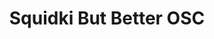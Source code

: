 ---
slug: squidki-but-better-osc
title: Squidki But Better OSC
description: "Squidki But Better OSC is an exciting online game. Play for free directly in your browser!"
icon: /images/new_mods/Sprunki But Better OSC.png
url: https://wowtbc.net/sprunkin/better-osc/index.html
previewImage: /images/new_mods/Sprunki But Better OSC.png
type: new mods

# SEO配置
seo:
  title: "Squidki But Better OSC - Play Free Online Game | Fun Browser Games"
  description: "Squidki But Better OSC - Play this fun online game for free in your browser. No download required!"
  ogImage: "/images/new_mods/Sprunki But Better OSC.png"
  keywords: "squidki-but-better-osc, online game, browser game, free game, new mods game, play online"

videoUrls:
  - https://www.youtube.com/embed/example1
  - https://www.youtube.com/embed/example2

whyPlay:
  title: "Why Play Squidki But Better OSC?"
  items:
    - "Immersive Gameplay: Squidki But Better OSC offers an engaging and immersive gaming experience that will keep you entertained for hours"
    - "Challenging Levels: Test your skills with increasingly difficult challenges and obstacles"
    - "Beautiful Graphics: Enjoy stunning visuals and smooth animations that bring the game world to life"
    - "Regular Updates: New content and features are added regularly to keep the game fresh and exciting"
    - "Free to Play: Experience all the fun without spending a penny"
    - "Community Features: Connect with other players, share strategies, and compete for high scores"
    - "Cross-Platform: Play on any device with a web browser, no downloads required"

features:
  title: "Key Features of Squidki But Better OSC"
  image: "/images/new_mods/Sprunki But Better OSC.png"
  items:
    - "Intuitive Controls: Easy to learn controls make Squidki But Better OSC accessible for players of all skill levels"
    - "Multiple Game Modes: Enjoy various gameplay options that provide different challenges and experiences"
    - "Character Customization: Personalize your gaming experience with unique characters and items"
    - "Achievement System: Complete special tasks to earn rewards and recognition"
    - "Leaderboards: Compete with players worldwide and see who can achieve the highest scores"

characteristics:
  title: "Game Characteristics"
  image: "/images/new_mods/Sprunki But Better OSC.png"
  items:
    - "Genre: New mods game with elements of strategy and skill"
    - "Difficulty: Suitable for both casual gamers and those seeking a challenge"
    - "Play Time: Quick sessions or extended gameplay, depending on your preference"
    - "Art Style: Vibrant and engaging visuals that enhance the gaming experience"
    - "Sound Design: Immersive audio that complements the gameplay perfectly"

info: "Squidki But Better OSC is an exciting online game that offers players a unique and engaging gaming experience. With its intuitive controls, stunning visuals, and challenging gameplay, Squidki But Better OSC provides hours of entertainment for players of all ages and skill levels. Whether you're looking for a quick gaming session during a break or an extended play session, Squidki But Better OSC delivers an immersive experience that will keep you coming back for more. The game features multiple levels of increasing difficulty, ensuring that players are constantly challenged as they progress. With regular updates adding new content and features, Squidki But Better OSC remains fresh and exciting, providing endless entertainment options for its growing community of players."

howToPlayIntro: "Welcome to Squidki But Better OSC! This guide will walk you through the basics and help you master the game. Whether you're a beginner or looking to improve your skills, these tips and instructions will enhance your gaming experience."

howToPlaySteps:
  - title: "Getting Started"
    description: "Begin your Squidki But Better OSC adventure by familiarizing yourself with the controls. Use your keyboard or mouse to navigate through the game interface. The tutorial will guide you through the basic mechanics and help you understand the objectives."
  - title: "Understanding the Objectives"
    description: "In Squidki But Better OSC, your main goal is to progress through levels by completing specific objectives. Each level presents unique challenges that require different strategies and approaches."
  - title: "Mastering the Controls"
    description: "Practice using the controls to improve your precision and reaction time. Squidki But Better OSC requires quick reflexes and strategic thinking to overcome obstacles and defeat opponents."
  - title: "Utilizing Power-ups"
    description: "Collect power-ups throughout the game to enhance your abilities and overcome difficult challenges. Each power-up offers unique advantages that can be crucial for success."
  - title: "Developing Strategies"
    description: "As you progress in Squidki But Better OSC, develop effective strategies for different scenarios. Analyze patterns, anticipate challenges, and adapt your approach to maximize your performance."

faq:
  title: "Frequently Asked Questions about Squidki But Better OSC"
  items:
    - question: "Is Squidki But Better OSC free to play?"
      answer: "Yes, Squidki But Better OSC is completely free to play directly in your web browser. No downloads or purchases are required to enjoy the full game experience."
    - question: "Can I play Squidki But Better OSC on mobile devices?"
      answer: "Yes, Squidki But Better OSC is optimized for both desktop and mobile play. You can enjoy the game on any device with a web browser and internet connection."
    - question: "Are there any in-game purchases?"
      answer: "While Squidki But Better OSC is free to play, there may be optional in-game purchases available for cosmetic items or additional features that don't affect core gameplay."
    - question: "How often is Squidki But Better OSC updated?"
      answer: "The developers regularly update Squidki But Better OSC with new content, features, and improvements based on player feedback and game performance."
    - question: "Can I play Squidki But Better OSC offline?"
      answer: "Currently, Squidki But Better OSC requires an internet connection to play as it's a browser-based online game."
    - question: "Is Squidki But Better OSC suitable for children?"
      answer: "Yes, Squidki But Better OSC is designed to be family-friendly and suitable for players of all ages."
    - question: "How do I report bugs or issues?"
      answer: "If you encounter any problems while playing Squidki But Better OSC, you can report them through the game's support page or contact the developers directly through their website."
    - question: "Still Have Questions?"
      answer: "If you have additional questions about Squidki But Better OSC that aren't covered in this FAQ, please visit our support center or contact our customer service team for assistance."
---